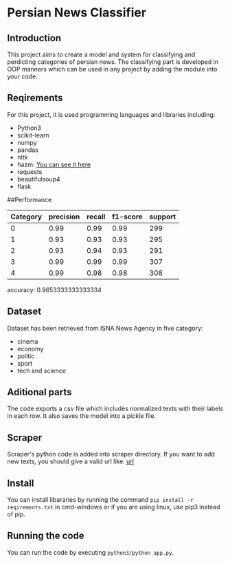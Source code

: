 # Persian News Classifier

## Introduction
This project aims to create a model and system for classifying and perdicting categories of persian news. The classifying part is developed in OOP manners which can be used in any project by adding the module into your code. 

## Reqirements
For this project, it is used programming languages and libraries including:
- Python3
- scikit-learn
- numpy
- pandas
- nltk
- hazm: [You can see it here](https://github.com/sobhe/hazm)
- requests
- beautifulsoup4
- flask

##Performance

| Category      | precision | recall | f1-score | support |
| ------------- | --------- | ------ | -------- | ------- |
| 0             |      0.99 |   0.99 |     0.99 |     299 |
| 1             |      0.93 |   0.93 |     0.93 |     295 |
| 2             |      0.93 |   0.94 |     0.93 |     291 |
| 3             |      0.99 |   0.99 |     0.99 |     307 |
| 4             |      0.99 |   0.98 |     0.98 |     308 |

accuracy: 0.9653333333333334

## Dataset
Dataset has been retrieved from ISNA News Agency in five category:
- cinema
- economy
- politic
- sport
- tech and science

## Aditional parts
The code exports a csv file which includes normalized texts with their labels in each row.
It also saves the model into a pickle file.

## Scraper
Scraper's python code is added into scraper directory. If you want to add new texts, you should give a valid url like: [url](https://www.isna.ir/page/archive.xhtml?mn=4&wide=0&dy=17&ms=0&pi=1&yr=1398&tp=24)

## Install
You can install libararies by running the command `pip install -r reqirements.txt` in cmd-windows or if you are using linux, use pip3 instead of pip.

## Running the code
You can run the code by executing `python3/python app.py`.